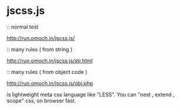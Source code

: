 jscss.js
========
:: normal test

http://run.omoch.in/jscss.js/

:: many rules ( from string )

http://run.omoch.in/jscss.js/str.html

:: many rules ( from object code )

http://run.omoch.in/jscss.js/obj.php

is lightweight meta css language like "LESS".
You can "nest , extend , scope" css, on browser fast.
